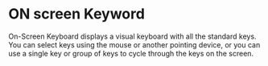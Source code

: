 # ON screen Keyword

On-Screen Keyboard displays a visual keyboard with all the standard keys. You can select keys using the mouse or another pointing device, or you can use a single key or group of keys to cycle through the keys on the screen.
